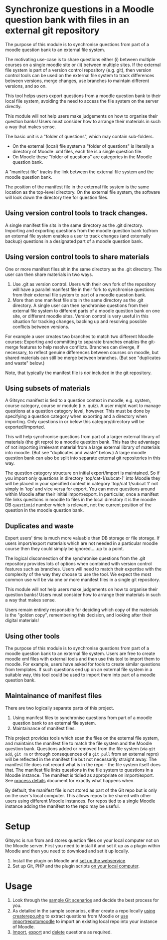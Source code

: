 # Synchronize questions in a Moodle question bank with files in an external git repository

The purpose of this module is to synchronise questions from part of a moodle question bank to an external file system.

The motivating use-case is to share questions either (i) between multiple courses on a single moodle site or (ii) between multiple sites.
If the external file system is part of a version control repository (e.g. git), then version control tools can be used on the external file system to track differences between versions, merge changes, use branches to maintain different versions, and so on.

This tool helps users export questions from a moodle question bank to their local file system, avoiding the need to access the file system on the server directly.

This module will not help users make judgements on how to organise their question banks!  Users must consider how to arrange their materials in such a way that makes sense.

The basic unit is a "folder of questions", which may contain sub-folders.

* On the external (local) file system a "folder of questions" is literally a directory of Moodle .xml files, each file is a single question file.
* On Moodle these "folder of questions" are categories in the Moodle question bank.

A "manifest file" tracks the link between the external file system and the moodle question bank.

The position of the manifest file in the external file system is the same location as the top-level directory.  On the external file system, the software will look down the directory tree for question files.

## Using version control tools to track changes.

A single manifest file sits in the same directory as the .git directory. Importing and exporting questions from the moodle question bank to/from an external file system enables a user to track changes (and externally backup) questions in a designated part of a moodle question bank.

## Using version control tools to share materials

One or more manifest files sit in the same directory as the .git directory.
The user can then share materials in two ways.

1. Use .git as version control.  Users with their own fork of the repository will have a parallel manifest file in their fork to synchronise questions from their external file system to part of a moodle question bank.
2. More than one manifest file sits in the same directory as the .git directory.  A single user can then synchronise questions from their external file system to different parts of a moodle question bank on one site, or different moodle sites.  Version control is very useful in this situation for tracking changes, backing up and resolving possible conflicts between versions.

For example a user creates two branches to match two different Moodle courses: Exporting and committing to separate branches enables the git-merge features to help resolve conflicts.  Branches can diverge, if necessary, to reflect genuine differences between courses on moodle, but shared materials can still be merge between branches.  (But see "duplicates and waste" below.)

Note, that typically the manifest file is _not_ included in the git repository.

## Using subsets of materials

A Gitsync manifest is tied to a question context in moodle, e.g. system, course category, course or module (i.e. quiz). A user might want to manage questions at a question category level, however. This must be done by specifying a question category when exporting and a directory when importing. Only questions in or below this category/directory will be exported/imported.

This will help synchronise questions from part of a larger external library of materials (the git repro) to a moodle question bank.  This has the advantage of not importing irrelevant material from a large external library of materials into moodle. (But see "duplicates and waste" below.) A large moodle question bank can also be split into separate external git repositories in this way.

The question category structure on initial export/import is maintained. So if you import only questions in directory 'top/cat-1/subcat-1' into Moodle they will be placed in your specified context in category 'top/cat 1/subcat 1' not simply in 'top' and vice versa for export. You can move questions around within Moodle after their initial import/export.  In particular, once a manifest file links questions in moodle to files in the local directory it is the moodle DB `questionid` number which is relevant, not the current position of the question in the moodle question bank.

## Duplicates and waste

Expert users' time is much more valuable than DB storage or file storage.  If users import/export materials which are not needed in a particular moodle course then they could simply be ignored.....up to a point.

The logical disconnection of the synchronise questions from the .git repository provides lots of options when combined with version control features such as branches.  Users will need to match their expertise with the complexity of the way they choose to use the tool.  We expect the most common use will be via one or more manifest files in a single git repository.

This module will not help users make judgements on how to organise their question banks!  Users must consider how to arrange their materials in such a way that makes sense.

Users remain entirely responsible for deciding which copy of the materials is the "golden copy", remembering this decision, and looking after their digital materials!

## Using other tools

The purpose of this module is to synchronise questions from part of a moodle question bank to an external file system.  Users are free to create moodle xml files with external tools and then use this tool to import them to moodle.  For example, users have asked for tools to create similar questions from templates.  If such questions end up on an external file system in a suitable way, this tool could be used to import them into part of a moodle question bank.

## Maintainance of manifest files

There are two logically separate parts of this project.

1. Using manifest files to synchronise questions from part of a moodle question bank to an external file system.
2. Maintainance of manifest files.

This project provides tools which scan the files on the external file system, and maintains the manifest file to match the file system and the Moodle question bank. Questions added or removed from the file system (via `git add`, `git rm` or through consequences of a `git pull` from an external repro) will be reflected in the manifest file but not necessarily straight away. The manifest file does not record what is in the repo - the file system itself does that. The manifest file links questions in the file system to questions in a Moodle instance. The manifest is tidied as appropriate on import/export. See [process details](doc/processdetails.md) document for exactly what happens when.

By default, the manifest file is not stored as part of the Git repo but is only on the user's local computer. This allows repos to be shared with other users using different Moodle instances. For repos tied to a single Moodle instance adding the manifest to the repo may be useful.

# Setup

Gitsync is run from and stores question files on your local computer not on the Moodle server. First you need to install it and set it up as a plugin within Moodle and then you need to download and set it up locally.

1. Install the plugin on Moodle and [set up the webservice](doc/webservicesetup.md).
2. Set up Git, PHP and the plugin scripts [on your local computer](doc/localsetup.md).

# Usage

1. Look through the [sample Git scenarios](doc/usinggit.md) and decide the best process for you.
2. As detailed in the sample scenarios, either create a repo locally [using createrepo.php](doc/createrepo.md) to extract questions from Moodle or [use importrepotomoodle](doc/importrepotomoodle.md) to import an existing local repo into your instance of Moodle.
3. [Import](doc/importrepotomoodle.md), [export](doc/exportrepofrommoodle.md) and [delete](doc/deletefrommoodle.md) questions as required.
